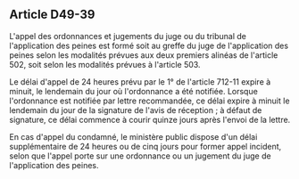 Article D49-39
----
L'appel des ordonnances et jugements du juge ou du tribunal de l'application des
peines est formé soit au greffe du juge de l'application des peines selon les
modalités prévues aux deux premiers alinéas de l'article 502, soit selon les
modalités prévues à l'article 503.

Le délai d'appel de 24 heures prévu par le 1° de l'article 712-11 expire à
minuit, le lendemain du jour où l'ordonnance a été notifiée. Lorsque
l'ordonnance est notifiée par lettre recommandée, ce délai expire à minuit le
lendemain du jour de la signature de l'avis de réception ; à défaut de
signature, ce délai commence à courir quinze jours après l'envoi de la lettre.

En cas d'appel du condamné, le ministère public dispose d'un délai
supplémentaire de 24 heures ou de cinq jours pour former appel incident, selon
que l'appel porte sur une ordonnance ou un jugement du juge de l'application des
peines.
